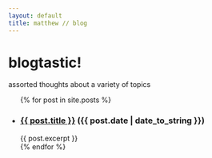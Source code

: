 ```yaml
---
layout: default
title: matthew // blog
---
```

# blogtastic!
<p>assorted thoughts about a variety of topics</p>

<ul>
  {% for post in site.posts %}
    <li>
      <h3><a href="{{ post.url }}">{{ post.title }}</a> ({{ post.date | date_to_string }})</h3>
      {{ post.excerpt }}
    </li>
  {% endfor %}
</ul>